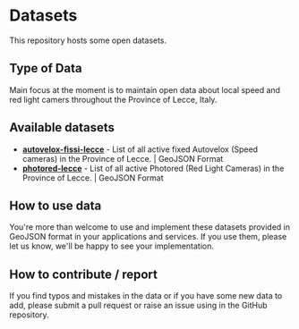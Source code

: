 # Datasets
This repository hosts some open datasets.

## Type of Data
Main focus at the moment is to maintain open data about local speed and red light camers throughout the Province of Lecce, Italy.

## Available datasets
- [**autovelox-fissi-lecce**](https://github.com/jeckodevelopment/datasets/blob/master/autovelox-fissi-lecce.geojson) - List of all active fixed Autovelox (Speed cameras) in the Province of Lecce. | GeoJSON Format
- [**photored-lecce**](https://github.com/jeckodevelopment/datasets/blob/master/photored-lecce.geojson) - List of all active Photored (Red Light Cameras) in the Province of Lecce. | GeoJSON Format

## How to use data
You're more than welcome to use and implement these datasets provided in GeoJSON format in your applications and services.
If you use them, please let us know, we'll be happy to see your implementation.

## How to contribute / report
If you find typos and mistakes in the data or if you have some new data to add, please submit a pull request or raise an issue using in the GitHub repository.

